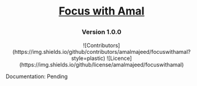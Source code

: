 
 # <p align="center">  [Focus with Amal](https://focuswithamal.netlify.app/) </p>


### <p align="center"> Version 1.0.0 </p>

<p align="center"> ![Contributors](https://img.shields.io/github/contributors/amalmajeed/focuswithamal?style=plastic) ![Licence](https://img.shields.io/github/license/amalmajeed/focuswithamal)</p>

<p align="center">

Documentation: Pending
  
  </p>


